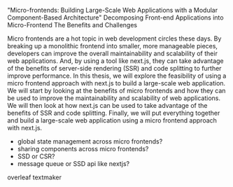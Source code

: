 "Micro-frontends: Building Large-Scale Web Applications with a Modular Component-Based Architecture"
Decomposing Front-end Applications into Micro-Frontend The Benefits and Challenges

Micro frontends are a hot topic in web development circles these days. By breaking up a monolithic frontend into smaller, more manageable pieces, developers can improve the overall maintainability and scalability of their web applications. And, by using a tool like next.js, they can take advantage of the benefits of server-side rendering (SSR) and code splitting to further improve performance. In this thesis, we will explore the feasibility of using a micro frontend approach with next.js to build a large-scale web application. We will start by looking at the benefits of micro frontends and how they can be used to improve the maintainability and scalability of web applications. We will then look at how next.js can be used to take advantage of the benefits of SSR and code splitting. Finally, we will put everything together and build a large-scale web application using a micro frontend approach with next.js.







- global state management across micro frontends?
- sharing components across micro frontends?
- SSD or CSR?
- message queue or SSD api like nextjs?



overleaf
textmaker

